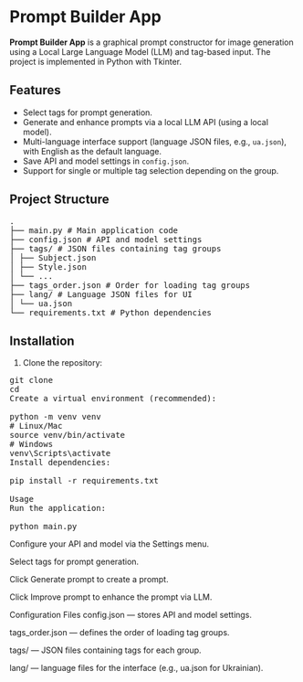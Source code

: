 # Prompt Builder App

**Prompt Builder App** is a graphical prompt constructor for image generation using a Local Large Language Model (LLM) and tag-based input. The project is implemented in Python with Tkinter.

## Features
- Select tags for prompt generation.
- Generate and enhance prompts via a local LLM API (using a local model).
- Multi-language interface support (language JSON files, e.g., `ua.json`), with English as the default language.
- Save API and model settings in `config.json`.
- Support for single or multiple tag selection depending on the group.

## Project Structure
<pre>.
├── main.py # Main application code
├── config.json # API and model settings
├── tags/ # JSON files containing tag groups
│ ├── Subject.json
│ ├── Style.json
│ └── ...
├── tags_order.json # Order for loading tag groups
├── lang/ # Language JSON files for UI
│ └── ua.json
└── requirements.txt # Python dependencies
</pre>

## Installation

1. Clone the repository:
<pre>
git clone <URL>
cd <repo>
Create a virtual environment (recommended):

python -m venv venv
# Linux/Mac
source venv/bin/activate
# Windows
venv\Scripts\activate
Install dependencies:

pip install -r requirements.txt

Usage
Run the application:

python main.py
</pre>

Configure your API and model via the Settings menu.

Select tags for prompt generation.

Click Generate prompt to create a prompt.

Click Improve prompt to enhance the prompt via LLM.

Configuration Files
config.json — stores API and model settings.

tags_order.json — defines the order of loading tag groups.

tags/ — JSON files containing tags for each group.

lang/ — language files for the interface (e.g., ua.json for Ukrainian).